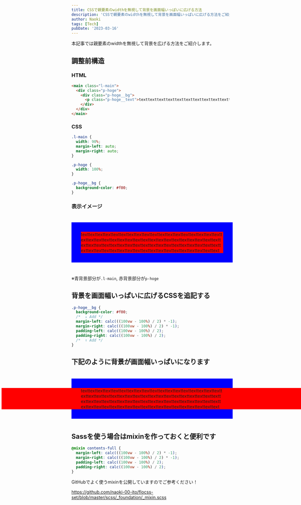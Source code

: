 ```yaml
---
title: CSSで親要素のwidthを無視して背景を画面幅いっぱいに広げる方法
description: 'CSSで親要素のwidthを無視して背景を画面幅いっぱいに広げる方法をご紹介します。'
author: Naoki
tags: [Tech]
pubDate: '2023-03-16'
---
```


本記事では親要素のwidthを無視して背景を広げる方法をご紹介します。

## 調整前構造

### HTML

```html
<main class="l-main">
  <div class="p-hoge">
    <div class="p-hoge__bg">
      <p class="p-hoge__text">texttexttexttexttexttexttexttexttexttexttexttexttexttexttexttexttexttexttexttexttexttexttexttexttexttexttexttexttexttexttexttexttexttexttexttexttexttexttexttexttexttexttexttexttexttexttexttexttexttexttexttexttexttexttexttexttexttexttexttexttexttexttexttexttexttexttexttexttexttexttexttext</p>
    </div>
  </div>
</main>
```

### CSS

```css
.l-main {
  width: 90%;
  margin-left: auto;
  margin-right: auto;
}

.p-hoge {
  width: 100%;
}

.p-hoge__bg {
  background-color: #f00;
}
```

### 表示イメージ

<style>
.l-main {
  width: 90%;
  margin: 40px auto;
  background-color: #00f;
  display: flex;
  justify-content: center;
  align-items: center;
  padding: 30px;
}

.p-hoge {
  width: 100%;
}

.p-hoge__bg {
  background-color: #f00;
}

.p-hoge__bg--full {
  margin-left: calc(((100vw - 100%) / 2) * -1);
  margin-right: calc(((100vw - 100%) / 2) * -1);
  padding-left: calc((100vw - 100%) / 2);
  padding-right: calc((100vw - 100%) / 2);
}

.p-hoge__text {
  word-wrap: break-word;
  margin: 0 !important;
  
}
</style>

<main class="l-main">
  <div class="p-hoge">
    <div class="p-hoge__bg">
      <p class="p-hoge__text">
texttexttexttexttexttexttexttexttexttexttexttexttexttexttexttexttexttexttexttexttexttexttexttexttexttexttexttexttexttexttexttexttexttexttexttexttexttexttexttexttexttexttexttexttexttexttexttexttexttexttexttexttexttexttexttexttexttexttexttexttexttexttexttexttexttexttexttexttexttexttexttext
      </p>
    </div>
  </div>
</main>
 
※青背景部分が`.l-main`, 赤背景部分が`p-hoge`

## 背景を画面幅いっぱいに広げるCSSを追記する

```css
.p-hoge__bg {
  background-color: #f00;
  /*  ↓ Add */
  margin-left: calc(((100vw - 100%) / 2) * -1);
  margin-right: calc(((100vw - 100%) / 2) * -1);
  padding-left: calc((100vw - 100%) / 2);
  padding-right: calc((100vw - 100%) / 2);
  /*  ↑ Add */
}
```

## 下記のように背景が画面幅いっぱいになります

<main class="l-main">
  <div class="p-hoge">
    <div class="p-hoge__bg p-hoge__bg--full">
      <p class="p-hoge__text">
texttexttexttexttexttexttexttexttexttexttexttexttexttexttexttexttexttexttexttexttexttexttexttexttexttexttexttexttexttexttexttexttexttexttexttexttexttexttexttexttexttexttexttexttexttexttexttexttexttexttexttexttexttexttexttexttexttexttexttexttexttexttexttexttexttexttexttexttexttexttexttext
      </p>
    </div>
  </div>
</main>

## Sassを使う場合はmixinを作っておくと便利です

```scss
@mixin contents-full {
  margin-left: calc(((100vw - 100%) / 2) * -1);
  margin-right: calc(((100vw - 100%) / 2) * -1);
  padding-left: calc((100vw - 100%) / 2);
  padding-right: calc((100vw - 100%) / 2);
}
```

GitHubでよく使うmixinを公開していますのでご参考ください！

https://github.com/naoki-00-ito/flocss-set/blob/master/scss/_foundation/_mixin.scss

